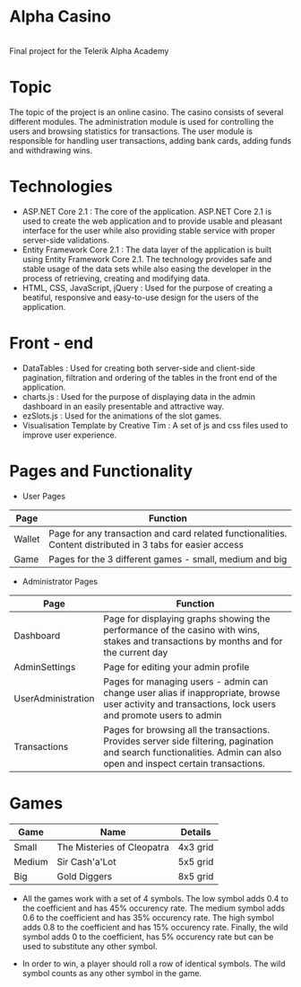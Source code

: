 # Alpha Casino
<br>
Final project for the Telerik Alpha Academy

# Topic
The topic of the project is an online casino. The casino consists of several different modules. The administration module is used for controlling the users and browsing statistics for transactions. The user module is responsible for handling user transactions, adding bank cards, adding funds and withdrawing wins.

# Technologies
- ASP.NET Core 2.1 : The core of the application. ASP.NET Core 2.1 is used to create the web application and to provide usable and pleasant interface for the user while also providing stable service with proper server-side validations.
- Entity Framework Core 2.1 : The data layer of the application is built using Entity Framework Core 2.1. The technology provides safe and stable usage of the data sets while also easing the developer in the process of retrieving, creating and modifying data.
- HTML, CSS, JavaScript, jQuery : Used for the purpose of creating a beatiful, responsive and easy-to-use design for the users of the application.

# Front - end 
- DataTables : Used for creating both server-side and client-side pagination, filtration and ordering of the tables in the front end of the application.
- charts.js : Used for the purpose of displaying data in the admin dashboard in an easily presentable and attractive way.
- ezSlots.js : Used for the animations of the slot games.
- Visualisation Template by Creative Tim : A set of js and css files used to improve user experience.

# Pages and Functionality
- User Pages

Page  | Function
------------- | -------------
Wallet  | Page for any transaction and card related functionalities. Content distributed in 3 tabs for easier access
Game  | Pages for the 3 different games - small, medium and big

- Administrator Pages

Page  | Function
------------- | -------------
Dashboard | Page for displaying graphs showing the performance of the casino with wins, stakes and transactions by months and for the current day
AdminSettings  | Page for editing your admin profile
UserAdministration  | Pages for managing users - admin can change user alias if inappropriate, browse user activity and transactions, lock users and promote users to admin
Transactions | Pages for browsing all the transactions. Provides server side filtering, pagination and search functionalities. Admin can also open and inspect certain transactions.

# Games
Game  | Name | Details
------------- | ------------- | -------------
Small | The Misteries of Cleopatra | 4x3 grid
Medium | Sir Cash'a'Lot | 5x5 grid
Big | Gold Diggers | 8x5 grid

- All the games work with a set of 4 symbols. The low symbol adds 0.4 to the coefficient and has 45% occurency rate. The medium symbol adds 0.6 to the coefficient and has 35% occurency rate.
The high symbol adds 0.8 to the coefficient and has 15% occurency rate. Finally, the wild symbol adds 0 to the coefficient, has 5% occurency rate but can be used to substitute any other symbol.

- In order to win, a player should roll a row of identical symbols. The wild symbol counts as any other symbol in the game.

